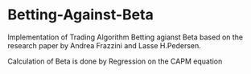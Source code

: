 # Betting-Against-Beta
Implementation of Trading Algorithm Betting agianst Beta based on the research paper by Andrea Frazzini and Lasse H.Pedersen.

Calculation of Beta is done by Regression on the CAPM equation
